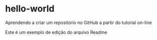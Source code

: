 hello-world
===========

Aprendendo a criar um repositório no GitHub a partir do tutorial on-line

Este é um exemplo de edição do arquivo Readme

